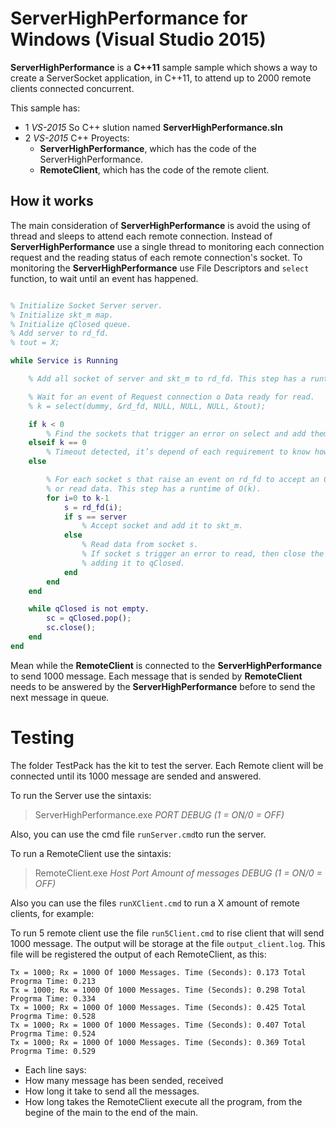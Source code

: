 # ServerHighPerformance for Windows (Visual Studio 2015)

**ServerHighPerformance** is a **C++11** sample sample which shows a way to create a ServerSocket application, in C++11, to attend up to 2000 remote clients connected concurrent.

This sample has:

+ 1 *VS-2015* So C++ slution named **ServerHighPerformance.sln**
+ 2 *VS-2015* C++ Proyects:
  + **ServerHighPerformance**, which has the code of the ServerHighPerformance.
  + **RemoteClient**, which has the code of the remote client.

## How it works

The main consideration of **ServerHighPerformance** is avoid the using of thread and sleeps to attend each remote connection. Instead of **ServerHighPerformance** use a single thread to monitoring each connection request and the reading status of each remote connection's socket. To monitoring the **ServerHighPerformance** use File Descriptors and `select` function, to wait until an event has happened.


```Matlab

% Initialize Socket Server server.
% Initialize skt_m map.
% Initialize qClosed queue.
% Add server to rd_fd.
% tout = X;

while Service is Running

	% Add all socket of server and skt_m to rd_fd. This step has a runtime of O(n).

	% Wait for an event of Request connection o Data ready for read.
	% k = select(dummy, &rd_fd, NULL, NULL, NULL, &tout);

	if k < 0
		% Find the sockets that trigger an error on select and add them to qClosed.
	elseif k == 0
		% Timeout detected, it’s depend of each requirement to know how to handle each time out it happens.
	else

		% For each socket s that raise an event on rd_fd to accept an Connection Request
		% or read data. This step has a runtime of O(k).
		for i=0 to k-1
			s = rd_fd(i);
			if s == server
				% Accept socket and add it to skt_m.
			else			
				% Read data from socket s.
				% If socket s trigger an error to read, then close the socket
				% adding it to qClosed.
			end
		end
	end

	while qClosed is not empty.
		sc = qClosed.pop();
		sc.close();
	end
end

```

 Mean while the **RemoteClient** is connected to the **ServerHighPerformance** to send 1000 message. Each message that is sended by **RemoteClient** needs to be answered by the **ServerHighPerformance** before to send the next message in queue.

# Testing

The folder TestPack has the kit to test the server. Each Remote client will be connected until its 1000 message are sended and answered.

To run the Server use the sintaxis:

> ServerHighPerformance.exe *PORT* *DEBUG (1 = ON/0 = OFF)*

Also, you can use the cmd file `runServer.cmd`to run the server.

To run a RemoteClient use the sintaxis:

> RemoteClient.exe *Host* *Port* *Amount of messages* *DEBUG (1 = ON/0 = OFF)*

Also you can use the files  `runXClient.cmd` to run a X amount of remote clients, for example:

To run 5 remote client use the file `run5Client.cmd` to rise client that will send 1000 message. The output will be storage at the file `output_client.log`. This file will be registered the output of each RemoteClient, as this:

```batch
Tx = 1000; Rx = 1000 Of 1000 Messages. Time (Seconds): 0.173 Total Progrma Time: 0.213
Tx = 1000; Rx = 1000 Of 1000 Messages. Time (Seconds): 0.298 Total Progrma Time: 0.334
Tx = 1000; Rx = 1000 Of 1000 Messages. Time (Seconds): 0.425 Total Progrma Time: 0.528
Tx = 1000; Rx = 1000 Of 1000 Messages. Time (Seconds): 0.407 Total Progrma Time: 0.524
Tx = 1000; Rx = 1000 Of 1000 Messages. Time (Seconds): 0.369 Total Progrma Time: 0.529
```
+ Each line says:
+ How many message has been sended, received
+ How long it take to send all the messages.
+ How long takes the RemoteClient execute all the program, from the begine of the main to the end of the main.
